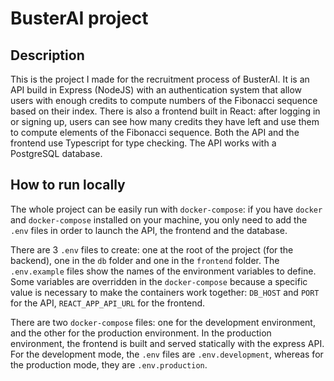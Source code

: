 # BusterAI project

## Description

This is the project I made for the recruitment process of BusterAI.
It is an API build in Express (NodeJS) with an authentication system that allow users with enough credits to compute numbers of the Fibonacci sequence based on their index.
There is also a frontend built in React: after logging in or signing up, users can see how many credits they have left and use them to compute elements of the Fibonacci sequence.
Both the API and the frontend use Typescript for type checking.
The API works with a PostgreSQL database.

## How to run locally

The whole project can be easily run with `docker-compose`: if you have `docker` and `docker-compose` installed on your machine, you only need to add the `.env` files in order to launch the API, the frontend and the database.

There are 3 `.env` files to create: one at the root of the project (for the backend), one in the `db` folder and one in the `frontend` folder.
The `.env.example` files show the names of the environment variables to define.
Some variables are overridden in the `docker-compose` because a specific value is necessary to make the containers work together: `DB_HOST` and `PORT` for the API, `REACT_APP_API_URL` for the frontend.

There are two `docker-compose` files: one for the development environment, and the other for the production environment.
In the production environment, the frontend is built and served statically with the express API.
For the development mode, the `.env` files are `.env.development`, whereas for the production mode, they are `.env.production`.
